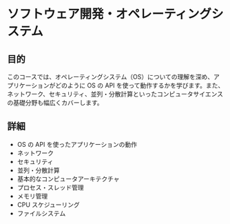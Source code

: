 # ソフトウェア開発・オペレーティングシステム

## 目的

このコースでは、オペレーティングシステム（OS）についての理解を深め、アプリケーションがどのように OS の API を使って動作するかを学びます。また、ネットワーク、セキュリティ、並列・分散計算といったコンピュータサイエンスの基礎分野も幅広くカバーします。

## 詳細

- OS の API を使ったアプリケーションの動作
- ネットワーク
- セキュリティ
- 並列・分散計算
- 基本的なコンピュータアーキテクチャ
- プロセス・スレッド管理
- メモリ管理
- CPU スケジューリング
- ファイルシステム
